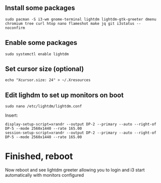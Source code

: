 ## Install some packages
`sudo pacman -S i3-wm gnome-terminal lightdm lightdm-gtk-greeter dmenu chromium tree curl htop nano flameshot make jq git i3status --noconfirm`

## Enable some packages
`sudo systemctl enable lightdm`

## Set cursor size (optional)
`echo "Xcursor.size: 24" > ~/.Xresources`

## Edit lighdm to set up monitors on boot
`sudo nano /etc/lightdm/lightdm.conf`

Insert:
```
display-setup-script=xrandr --output DP-2 --primary --auto --right-of DP-5 --mode 2560x1440 --rate 165.00
session-setup-script=xrandr --output DP-2 --primary --auto --right-of DP-5 --mode 2560x1440 --rate 165.00
```

# Finished, reboot
Now reboot and see lightdm greeter allowing you to login and i3 start automatically with monitors configured
